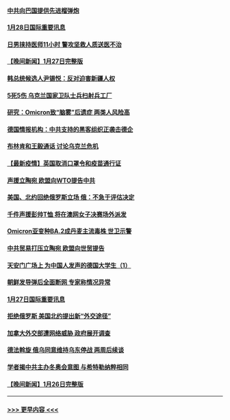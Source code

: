 #### [中共向巴国提供先进榴弹炮](../pages/prog202/a103332622.md?t=01290001) 
#### [1月28日国际重要讯息](../pages/prog202/a103332578.md?t=01290001) 
#### [日男挟持医师11小时 警攻坚救人质送医不治](../pages/prog202/a103332406.md?t=01290001) 
#### [【晚间新闻】1月27日完整版](../pages/prog202/a103332283.md?t=01290001) 
#### [韩总统候选人尹锡悦：反对迫害新疆人权](../pages/prog202/a103332019.md?t=01290001) 
#### [5死5伤 乌克兰国家卫队士兵扫射兵工厂](../pages/prog202/a103332153.md?t=01290001) 
#### [研究：Omicron致“脑雾”后遗症 两类人风险高](../pages/prog202/a103332201.md?t=01290001) 
#### [德国情报机构：中共支持的黑客组织正袭击德企](../pages/prog202/a103332090.md?t=01290001) 
#### [布林肯和王毅通话 讨论乌克兰危机](../pages/prog202/a103331996.md?t=01290001) 
#### [【最新疫情】英国取消口罩令和疫苗通行证](../pages/prog202/a103331977.md?t=01290001) 
#### [声援立陶宛 欧盟向WTO提告中共](../pages/prog202/a103331943.md?t=01290001) 
#### [美国、北约回绝俄罗斯立场 俄：不急于评估决定](../pages/prog202/a103331932.md?t=01290001) 
#### [千件声援彭帅T恤 将在澳网女子决赛场外派发](../pages/prog202/a103331885.md?t=01290001) 
#### [Omicron亚变种BA.2成丹麦主流毒株 世卫示警](../pages/prog202/a103331869.md?t=01290001) 
#### [中共贸易打压立陶宛 欧盟向世贸提告](../pages/prog202/a103331844.md?t=01290001) 
#### [天安门广场上 为中国人发声的德国大学生（1）](../pages/prog202/a103331842.md?t=01290001) 
#### [朝鲜发导弹后全面断网 专家称情况异常](../pages/prog202/a103331819.md?t=01290001) 
#### [1月27日国际重要讯息](../pages/prog202/a103331678.md?t=01290001) 
#### [拒绝俄罗斯 美国北约提出新“外交途径”](../pages/prog202/a103331560.md?t=01290001) 
#### [加拿大外交部遭网络威胁 政府展开调查](../pages/prog202/a103331245.md?t=01290001) 
#### [德法斡旋 俄乌同意维持乌东停战 两周后续谈](../pages/prog202/a103331401.md?t=01290001) 
#### [学者揭中共主办冬奥会意图 与希特勒纳粹相同](../pages/prog202/a103331347.md?t=01290001) 
#### [【晚间新闻】1月26日完整版](../pages/prog202/a103331359.md?t=01290001) 

----
#### [ >>> 更早内容 <<< ](../indexes/prog202-earlier.md)
